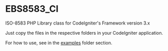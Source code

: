 # EBS8583_CI
ISO-8583 PHP Library class for CodeIgniter's Framework version 3.x

Just copy the files in the respective folders in your CodeIgniter application.

For how to use, see in the <a href="https://github.com/ebs135/EBS8583_CI/tree/master/application/controllers/examples">examples</a> folder section.

